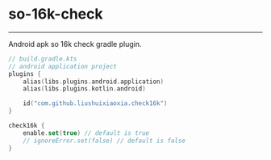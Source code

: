 # so-16k-check

---

Android apk so 16k check gradle plugin.


```kotlin
// build.gradle.kts
// android application project
plugins {
    alias(libs.plugins.android.application)
    alias(libs.plugins.kotlin.android)

    id("com.github.liushuixiaoxia.check16k")
}

check16k {
    enable.set(true) // default is true
    // ignoreError.set(false) // default is false
}
```